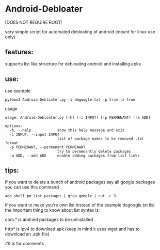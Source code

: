 # Android-Debloater
[DOES NOT REQUIRE ROOT]

very simple script for automated debloating of android (meant for linux use only)
## features:
supports list like structure for debloating android and installing apks
## use:
use example
```shell
python3 Android-Debloater.py -i degoogle.txt -p true -a true
```

usage
```
usage: Android-Debloater.py [-h] [-i INPUT] [-p PERMENANT] [-a ADD]

options:
  -h, --help            show this help message and exit
  -i INPUT, --input INPUT
                        list of package names to be removed .txt format
  -p PERMENANT, --permenant PERMENANT
                        try to permenantly delete packages
  -a ADD, --add ADD     enable adding packages from list links
```

## tips:
if you want to delete a bunch of android packages say all google packages you can use this command
```shell
adb shell pm list packages | grep google | cut -c 9-
```

if you want to make you're own list instead of the example degoogle.txt list the important thing to know about list syntax is:

com.* is android packages to be uninstalled

http* is ipv4 to download apk (keep in mind it uses wget and has to download an .apk file)

*##* is for comments
